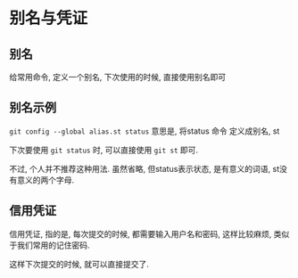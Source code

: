 # 别名与凭证
## 别名

给常用命令, 定义一个别名, 下次使用的时候, 直接使用别名即可

## 别名示例

`git config --global alias.st status` 意思是, 将status 命令 定义成别名, st

下次要使用 `git status` 时, 可以直接使用 `git st` 即可. 

不过, 个人并不推荐这种用法. 虽然省略, 但status表示状态, 是有意义的词语, st没有意义的两个字母.


## 信用凭证

信用凭证, 指的是, 每次提交的时候, 都需要输入用户名和密码, 这样比较麻烦, 类似于我们常用的记住密码.

这样下次提交的时候, 就可以直接提交了.
